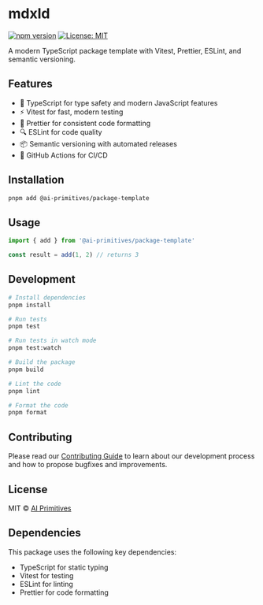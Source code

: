 # mdxld

[![npm version](https://badge.fury.io/js/%40ai-primitives%2Fpackage-template.svg)](https://www.npmjs.com/package/@ai-primitives/package-template)
[![License: MIT](https://img.shields.io/badge/License-MIT-yellow.svg)](https://opensource.org/licenses/MIT)

A modern TypeScript package template with Vitest, Prettier, ESLint, and semantic versioning.

## Features

- 🚀 TypeScript for type safety and modern JavaScript features
- ⚡️ Vitest for fast, modern testing
- 🎨 Prettier for consistent code formatting
- 🔍 ESLint for code quality
- 📦 Semantic versioning with automated releases
- 🔄 GitHub Actions for CI/CD

## Installation

```bash
pnpm add @ai-primitives/package-template
```

## Usage

```typescript
import { add } from '@ai-primitives/package-template'

const result = add(1, 2) // returns 3
```

## Development

```bash
# Install dependencies
pnpm install

# Run tests
pnpm test

# Run tests in watch mode
pnpm test:watch

# Build the package
pnpm build

# Lint the code
pnpm lint

# Format the code
pnpm format
```

## Contributing

Please read our [Contributing Guide](./CONTRIBUTING.md) to learn about our development process and how to propose bugfixes and improvements.

## License

MIT © [AI Primitives](https://mdx.org.ai)

## Dependencies

This package uses the following key dependencies:

- TypeScript for static typing
- Vitest for testing
- ESLint for linting
- Prettier for code formatting
